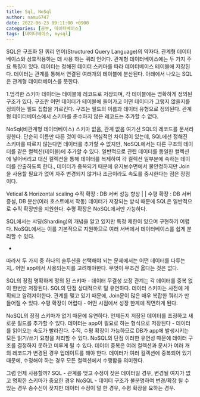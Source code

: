 ```yaml
---
title: Sql, NoSql
author: namu6747
date: 2022-06-23 09:11:00 +0900
categories: [공부, 데이터베이스]
tags: [데이터베이스, mysql]
---
```



SQL은 구조화 된 쿼리 언어(Structured Query Language)의 약자다.
관계형 데이터베이스와 상호작용하는 데 사용 하는 쿼리 언어다.
관계형 데이터베이스에는 두 가지 주요 특징이 있다.
데이터는 정해진 데이터 스키마를 따라 데이터베이스 테이블에 저장된다.
데이터는 관계를 통해서 연결된 여러개의 테이블에 분산된다.
아래에서 나오는 SQL은 관계형 데이터베이스를 뜻한다.


1.엄격한 스키마
데이터는 테이블에 레코드로 저장되며, 각 테이블에는 명확하게 정의된 구조가 있다.
구조란 어떤 데이터가 테이블에 들어가고 어떤 데이터가 그렇지 않을지를 정의하는 필드 집합을 가르킨다.
구조는 필드의 이름과 데이터 유형으로 정의된다.
관계형 데이터베이스에서 스키마를 준수하지 않은 레코드는 추가할 수 없다.

NoSql(비관계형 데이터베이스)
스키마 없음, 관계 없음
여기선 SQL의 레코드를 문서라 칭한다.
단순히 이름만 다른 것이 아니라 핵심적인 차이점이 있는데,
SQL에선 정해진 스키마를 따르지 않는다면 데이터를 추가할 수 없지만,
NoSQL에서는 다른 구조의 데이터를 같은 컬렉션(테이블)에 추가할 수 있다.
일반적으로 관련 데이터를 동일한 컬렉션에 넣어버리고
대신 컬렉션을 통해 데이터를 복제하여 각 컬렉션 일부분에 속하는 데이터를 산출하도록 한다.,
데이터가 중복되기 때문에 유지보수면에서 불안정하지만 Join을 사용할 필요가 없어
자주 변경되지 않거나 조금이라도 속도를 중시한다는 점은 장점이다.

Vetical & Horizontal scaling
수직 확장 : DB 서버 성능 향상 | | 수평 확장 : DB 서버 증설, DB 분산(여러 호스트에서 작동)
데이터가 저장되는 방식 때문에 SQL은 일반적으로 수직 확장만을 지원한다.
수평 확장은 NoSQL에서만 가능하다.

SQL에서는 샤딩(Sharding)의 개념을 알고 있지만 특정 제한이 있으며 구현하기 어렵다.
NoSQL에서는 이를 기본적으로 지원하므로 여러 서버에서 데이터베이스를 쉽게 분리할 수 있다.

-

따라서 두 가지 중 하나의 솔루션을 선택해야 되는 문제에서는 어떤 데이터를 다루는 지,.
어떤 app에서 사용되는지를 고려해야한다. 무엇이 무조건 옳다는 것은 없다.

SQL의 장점
 명확하게 정의 된 스키마 - 데이터 무결성 보장
 관계는 각 데이터를 중복 없이 한번만 저장된다.
SQL의 단점
 상대적으로 덜 유연하다. 데이터 스키마는 사전에 계획되고 알려져야한다.
 관계를 맺고 있기 때문에, Join문이 많은 매우 복잡한 쿼리가 만들어질 수 있다.
 수평 확장이 어렵다 - 어떤 시점에서 성장 한계에 직면하게 된다.

NoSQL의 장점
 스키마가 없기 때문에 유연하다. 언제든지 저장된 데이터를 조정하고 새로운 필드를 추가할 수 있다.
 데이터는 app이 필요로 하는 형식으로 저장된다 - 데이터를 읽어오는 속도가 빨라진다.
 수직, 수평 확장이 가능하므로 DB가 app에 발생시키는 모든 읽기/쓰기 요청을 처리할 수 있다.
NoSQL의 단점
 이러한 유연성 때문에 데이터 구조를 결정하지 못하고 미루게 될 수 있다.
 데이터 중복은 여러 컬렉션과 문서가 여러 개의 레코드가 변경된 경우 업데이트를 해야 한다.
 데이터가 여러 컬렉션에 중복되어 있기 때문에, 수정해야 하는 경우 모든 컬렉션에서 수행함을 의미한다.

그럼 언제 사용할까?
SQL - 관계를 맺고 수정이 잦은 데이터일 경우, 변경될 여지가 없고 명확한 스키마가 중요한 경우
NoSQL - 데이터 구조가 불분명하여 변경/확장 될 수 있는 경우
 송수신이 잦지만 데이터 수정이 덜 한 경우, 수평 확장을 요하는 경우.